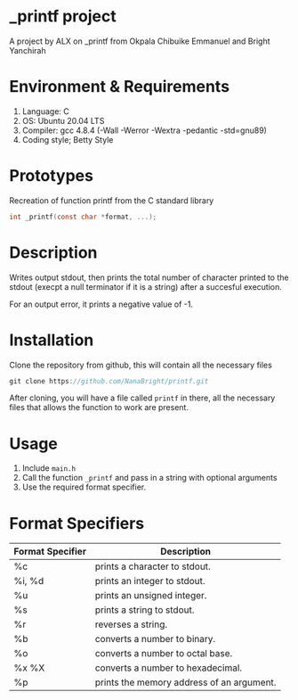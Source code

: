 # _printf project
A project by ALX on _printf from Okpala Chibuike Emmanuel and Bright Yanchirah

# Environment & Requirements
1. Language: C
2. OS: Ubuntu 20.04 LTS
3. Compiler: gcc 4.8.4 (-Wall -Werror -Wextra -pedantic -std=gnu89)
4. Coding style; Betty Style

# Prototypes
Recreation of function printf from the C standard library

```c
int _printf(const char *format, ...);
```

# Description
Writes output stdout, then prints the total number of character printed to the stdout (execpt a null terminator if it is a string) after a succesful execution.

For an output error, it prints a negative value of -1.

# Installation
Clone the repository from github, this will contain all the necessary files
```c
git clone https://github.com/NanaBright/printf.git
```
After cloning, you will have a file called `printf` 
in there, all the necessary files that allows the function to work are present.

# Usage
1. Include `main.h`
2. Call the function `_printf` and pass in a string with optional arguments
3. Use the required format specifier.

# Format Specifiers

| Format Specifier | Description |
| ------ | ------ |
| %c | prints a character to stdout. |
| %i, %d | prints an integer to stdout. |
| %u | prints an unsigned integer. |
| %s | prints a string to stdout. |
| %r | reverses a string. |
| %b | converts a number to binary. |
| %o | converts a number to octal base. |
| %x %X | converts a number to hexadecimal. |
| %p | prints the memory address of an argument. |

